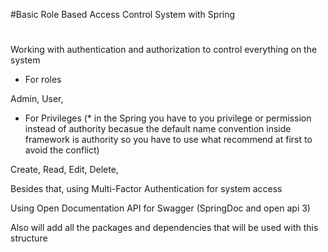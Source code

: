 #Basic Role Based Access Control System with Spring
# ###############
Working with authentication and authorization to control everything on the system

- For roles

Admin,
User,


- For Privileges (* in the Spring you have to you privilege or permission instead of authority becasue the default name convention inside framework is authority so you have to use what recommend at first to avoid the conflict)

Create,
Read,
Edit,
Delete,


Besides that, using Multi-Factor Authentication for system access


Using Open Documentation API for Swagger (SpringDoc and open api 3)


Also will add all the packages and dependencies that will be used with this structure
